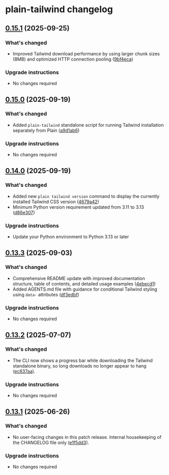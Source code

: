 # plain-tailwind changelog

## [0.15.1](https://github.com/dropseed/plain/releases/plain-tailwind@0.15.1) (2025-09-25)

### What's changed

- Improved Tailwind download performance by using larger chunk sizes (8MB) and optimized HTTP connection pooling ([9bf4eca](https://github.com/dropseed/plain/commit/9bf4eca61e))

### Upgrade instructions

- No changes required

## [0.15.0](https://github.com/dropseed/plain/releases/plain-tailwind@0.15.0) (2025-09-19)

### What's changed

- Added `plain-tailwind` standalone script for running Tailwind installation separately from Plain ([a9d1ab6](https://github.com/dropseed/plain/commit/a9d1ab6c18))

### Upgrade instructions

- No changes required

## [0.14.0](https://github.com/dropseed/plain/releases/plain-tailwind@0.14.0) (2025-09-19)

### What's changed

- Added new `plain tailwind version` command to display the currently installed Tailwind CSS version ([4679a42](https://github.com/dropseed/plain/commit/4679a423b6))
- Minimum Python version requirement updated from 3.11 to 3.13 ([d86e307](https://github.com/dropseed/plain/commit/d86e307efb))

### Upgrade instructions

- Update your Python environment to Python 3.13 or later

## [0.13.3](https://github.com/dropseed/plain/releases/plain-tailwind@0.13.3) (2025-09-03)

### What's changed

- Comprehensive README update with improved documentation structure, table of contents, and detailed usage examples ([4ebecd1](https://github.com/dropseed/plain/commit/4ebecd1856))
- Added AGENTS.md file with guidance for conditional Tailwind styling using `data-` attributes ([df3edbf](https://github.com/dropseed/plain/commit/df3edbf0bd))

### Upgrade instructions

- No changes required

## [0.13.2](https://github.com/dropseed/plain/releases/plain-tailwind@0.13.2) (2025-07-07)

### What's changed

- The CLI now shows a progress bar while downloading the Tailwind standalone binary, so long downloads no longer appear to hang ([ec637aa](https://github.com/dropseed/plain/commit/ec637aa)).

### Upgrade instructions

- No changes required

## [0.13.1](https://github.com/dropseed/plain/releases/plain-tailwind@0.13.1) (2025-06-26)

### What's changed

- No user-facing changes in this patch release. Internal housekeeping of the CHANGELOG file only ([e1f5dd3](https://github.com/dropseed/plain/commit/e1f5dd3e4612)).

### Upgrade instructions

- No changes required
